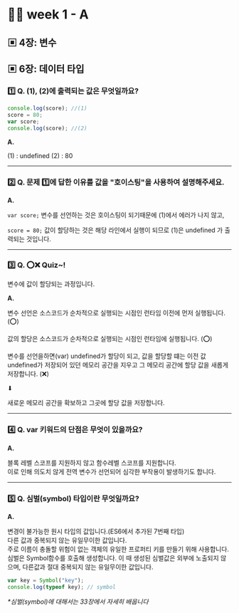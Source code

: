 # 👩‍🏫 week 1 - A

## ▣ 4장: 변수

## ▣ 6장: 데이터 타입

### 1️⃣ Q. (1), (2)에 출력되는 값은 무엇일까요?

```js
console.log(score); //(1)
score = 80;
var score;
console.log(score); //(2)
```

<b>A.</b>

(1) : undefined
(2) : 80

---

### 2️⃣ Q. 문제 1️⃣에 답한 이유를 값을 "호이스팅"을 사용하여 설명해주세요.

<b>A.</b>

`var score;` 변수를 선언하는 것은 호이스팅이 되기때문에
(1)에서 에러가 나지 않고,

`score = 80;` 값이 할당하는 것은 해당 라인에서 실행이 되므로
(1)은 undefined 가 출력되는 것입니다.

---

### 3️⃣ Q. ⭕❌ Quiz~!

변수에 값이 할당되는 과정입니다.

<b>A.</b>

변수 선언은 소스코드가 순차적으로 실행되는 시점인 런타임 이전에 먼저 실행됩니다. (⭕)

값의 할당은 소스코드가 순차적으로 실행되는 시점인 런타임에 실행됩니다. (⭕)

변수를 선언을하면(var) undefined가 할당이 되고,
값을 할당할 떄는 이전 값 undefined가 저장되어 있던 메모리 공간을 지우고 그 메모리 공간에 할당 값을 새롭게 저장합니다. (❌)

⬇

새로운 메모리 공간을 확보하고 그곳에 할당 값을 저장합니다.

---

### 4️⃣ Q. var 키워드의 단점은 무엇이 있을까요?

<b>A.</b>

블록 레벨 스코프를 지원하지 않고 함수레벨 스코프를 지원합니다.  
이로 인해 의도치 않게 전역 변수가 선언되어 심각한 부작용이 발생하기도 합니다.

---

### 5️⃣ Q. 심벌(symbol) 타입이란 무엇일까요?

<b>A.</b>

변경이 불가능한 원시 타입의 값입니다.(ES6에서 추가된 7번째 타입)  
다른 값과 중복되지 않는 유일무이한 값입니다.  
주로 이름이 충돌할 위험이 없는 객체의 유일한 프로퍼티 키를 만들기 위해 사용합니다.  
심벌은 Symbol함수를 호출해 생성합니다. 이 때 생성된 심벌값은 외부에 노출되지 않으며, 다른값과 절대 중복되지 않는 유일무이한 값입니다.

```js
var key = Symbol("key");
console.log(typeof key); // symbol
```

<i>\*심벌(symbol)에 대해서는 33장에서 자세히 배웁니다</i>
